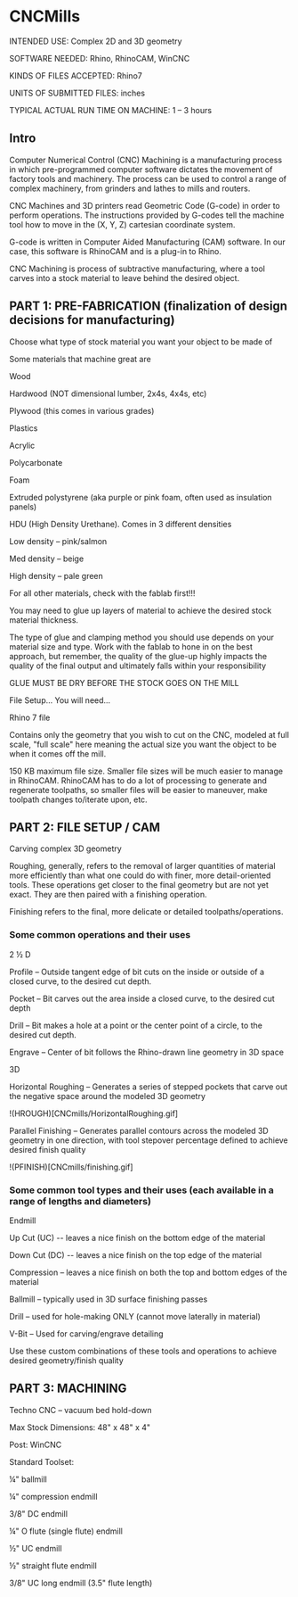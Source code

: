 # CNCMills

INTENDED USE: Complex 2D and 3D geometry 

SOFTWARE NEEDED: Rhino, RhinoCAM, WinCNC 

KINDS OF FILES ACCEPTED: Rhino7  

UNITS OF SUBMITTED FILES: inches 

TYPICAL ACTUAL RUN TIME ON MACHINE: 1 – 3 hours 





## Intro  

Computer Numerical Control (CNC) Machining is a manufacturing process in which pre-programmed computer software dictates the movement of factory tools and machinery. The process can be used to control a range of complex machinery, from grinders and lathes to mills and routers.  

CNC Machines and 3D printers read Geometric Code (G-code) in order to perform operations. The instructions provided by G-codes tell the machine tool how to move in the (X, Y, Z) cartesian coordinate system.   

G-code is written in Computer Aided Manufacturing (CAM) software. In our case, this software is RhinoCAM and is a plug-in to Rhino. 

CNC Machining is process of subtractive manufacturing, where a tool carves into a stock material to leave behind the desired object.  

## PART 1: PRE-FABRICATION (finalization of design decisions for manufacturing)  

Choose what type of stock material you want your object to be made of 

Some materials that machine great are  

Wood  

Hardwood (NOT dimensional lumber, 2x4s, 4x4s, etc)  

Plywood (this comes in various grades)   

Plastics  

Acrylic  

Polycarbonate  

Foam  

Extruded polystyrene (aka purple or pink foam, often used as insulation panels)  

HDU (High Density Urethane). Comes in 3 different densities  

Low density – pink/salmon  

Med density – beige  

High density – pale green  

For all other materials, check with the fablab first!!!  

You may need to glue up layers of material to achieve the desired stock material thickness.  

The type of glue and clamping method you should use depends on your material size and type. Work with the fablab to hone in on the best approach, but remember, the quality of the glue-up highly impacts the quality of the final output and ultimately falls within your responsibility  

GLUE MUST BE DRY BEFORE THE STOCK GOES ON THE MILL   

File Setup... You will need...  

Rhino 7 file  

Contains only the geometry that you wish to cut on the CNC, modeled at full scale, "full scale" here meaning the actual size you want the object to be when it comes off the mill.  

150 KB maximum file size. Smaller file sizes will be much easier to manage in RhinoCAM. RhinoCAM has to do a lot of processing to generate and regenerate toolpaths, so smaller files will be easier to maneuver, make toolpath changes to/iterate upon, etc.   

## PART 2: FILE SETUP / CAM  

Carving complex 3D geometry  

Roughing, generally, refers to the removal of larger quantities of material more efficiently than what one could do with finer, more detail-oriented tools. These operations get closer to the final geometry but are not yet exact. They are then paired with a finishing operation.  

Finishing refers to the final, more delicate or detailed toolpaths/operations. 

### Some common operations and their uses  

2 ½ D  

Profile – Outside tangent edge of bit cuts on the inside or outside of a closed curve, to the desired cut depth.  

Pocket – Bit carves out the area inside a closed curve, to the desired cut depth  

Drill – Bit makes a hole at a point or the center point of a circle, to the desired cut depth.  

Engrave – Center of bit follows the Rhino-drawn line geometry in 3D space  

3D   

Horizontal Roughing – Generates a series of stepped pockets that carve out the negative space around the modeled 3D geometry 

!(HROUGH)[CNCmills/HorizontalRoughing.gif]


Parallel Finishing – Generates parallel contours across the modeled 3D geometry in one direction, with tool stepover percentage defined to achieve desired finish quality  

!(PFINISH)[CNCmills/finishing.gif]

### Some common tool types and their uses (each available in a range of lengths and diameters)  

Endmill  

Up Cut (UC) -- leaves a nice finish on the bottom edge of the material 

Down Cut (DC) -- leaves a nice finish on the top edge of the material 

Compression – leaves a nice finish on both the top and bottom edges of the material  

Ballmill – typically used in 3D surface finishing passes  

Drill – used for hole-making ONLY (cannot move laterally in material)  

V-Bit – Used for carving/engrave detailing 

Use these custom combinations of these tools and operations to achieve desired geometry/finish quality 

## PART 3: MACHINING  

Techno CNC – vacuum bed hold-down  

Max Stock Dimensions: 48" x 48" x 4"  

Post: WinCNC  

Standard Toolset:  

¼" ballmill  

¼" compression endmill  

3/8" DC endmill  

¼" O flute (single flute) endmill  

½" UC endmill  

½" straight flute endmill  

3/8" UC long endmill (3.5" flute length)  
